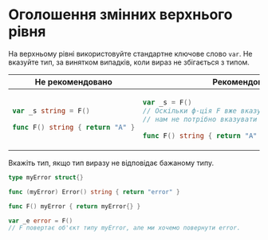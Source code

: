 # Оголошення змінних верхнього рівня

На верхньому рівні використовуйте стандартне ключове слово `var`.
Не вказуйте тип, за винятком випадків, коли вираз не збігається з типом.

<table>
<thead><tr><th>Не рекомендовано</th><th>Рекомендовано</th></tr></thead>
<tbody>
<tr><td>

```go
var _s string = F()

func F() string { return "A" }
```

</td><td>

```go
var _s = F()
// Оскільки ф-ція F вже вказує, що повертає рядок,
// нам не потрібно вказувати тип знову.

func F() string { return "A" }
```

</td></tr>
</tbody></table>

Вкажіть тип, якщо тип виразу не відповідає бажаному типу.


```go
type myError struct{}

func (myError) Error() string { return "error" }

func F() myError { return myError{} }

var _e error = F()
// F повертає об'єкт типу myError, але ми хочемо повернути error.
```
